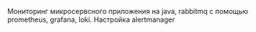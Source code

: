 Мониторинг микросервсного приложения на java, rabbitmq с помощью prometheus, grafana, loki. 
Настройка alertmanager
